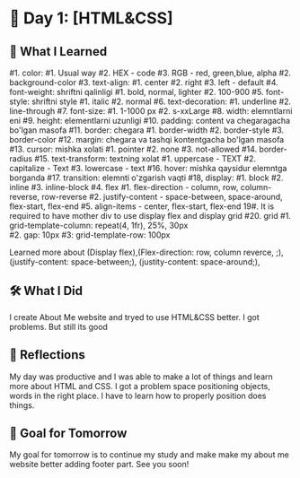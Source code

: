 # 📅 Day 1: [HTML&CSS]

## 🧠 What I Learned

#1. color:
#1. Usual way
#2. HEX - code
#3. RGB - red, green,blue, alpha
#2. background-color
#3. text-align:
#1. center
#2. right
#3. left - default
#4. font-weight: shriftni qalinligi
#1. bold, normal, lighter
#2. 100-900
#5. font-style: shriftni style
#1. italic
#2. normal
#6. text-decoration:
#1. underline
#2. line-through
#7. font-size:
#1. 1-1000 px
#2. s-xxLarge
#8. width: elemntlarni eni
#9. height: elementlarni uzunligi
#10. padding: content va chegaragacha bo'lgan masofa
#11. border: chegara
#1. border-width
#2. border-style
#3. border-color
#12. margin: chegara va tashqi kontentgacha bo'lgan masofa
#13. cursor: mishka xolati
#1. pointer
#2. none
#3. not-allowed
#14. border-radius
#15. text-transform: textning xolat
#1. uppercase - TEXT
#2. capitalize - Text
#3. lowercase - text
#16. hover: mishka qaysidur elemntga borganda
#17. transition: elemnti o'zgarish vaqti
#18, display:
#1. block
#2. inline
#3. inline-block
#4. flex
#1. flex-direction - column, row, column-reverse, row-reverse
#2. justify-content - space-between, space-around, flex-start, flex-end
#5. align-items - center, flex-start, flex-end
19#. It is required to have mother div to use display flex and display grid
#20. grid
#1. grid-template-column: repeat(4, 1fr), 25%, 30px  
#2. gap: 10px
#3: grid-template-row: 100px

Learned more about (Display flex),(Flex-direction: row, column reverce, ;), (justify-content: space-between;),
(justity-content: space-around;),

## 🛠️ What I Did

I create About Me website and tryed to use HTML&CSS better. I got problems. But still its good

## 💭 Reflections

My day was productive and I was able to make a lot of things and learn more about HTML and CSS. I got a problem space positioning objects, words in the right place. I have to learn how to properly position does things.

## 🎯 Goal for Tomorrow

My goal for tomorrow is to continue my study and make make my about me website better adding footer part. See you soon!
